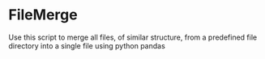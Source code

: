 # FileMerge
Use this script to merge all files, of similar structure, from a predefined file directory into a single file using python pandas

